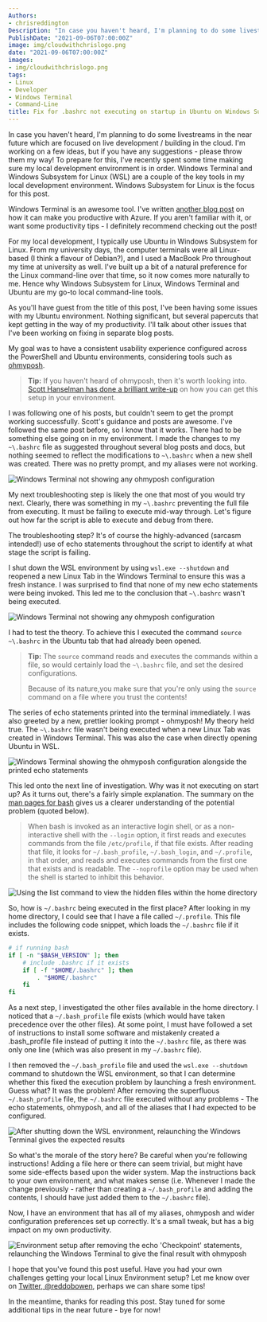 ```yaml
---
Authors: 
- chrisreddington
Description: "In case you haven't heard, I'm planning to do some livestreams in the near future which are focused on live development / building in the cloud. I'm working on a few ideas, but if you have any suggestions - please throw them my way! To prepare for this, I've recently spent some time making sure my local development environment is in order. Windows Terminal and Windows Subsystem for Linux are a couple of the key tools in my local development environment. Windows Subsystem for Linux is the focus for this post."
PublishDate: "2021-09-06T07:00:00Z"
image: img/cloudwithchrislogo.png
date: "2021-09-06T07:00:00Z"
images:
- img/cloudwithchrislogo.png
tags:
- Linux
- Developer
- Windows Terminal
- Command-Line
title: Fix for .bashrc not executing on startup in Ubuntu on Windows Subsystem for Linux
---
```

In case you haven't heard, I'm planning to do some livestreams in the near future which are focused on live development / building in the cloud. I'm working on a few ideas, but if you have any suggestions - please throw them my way! To prepare for this, I've recently spent some time making sure my local development environment is in order. Windows Terminal and Windows Subsystem for Linux (WSL) are a couple of the key tools in my local development environment. Windows Subsystem for Linux is the focus for this post.

Windows Terminal is an awesome tool. I've written [another blog post](/blog/windows-terminal-productive-azure) on how it can make you productive with Azure. If you aren't familiar with it, or want some productivity tips - I definitely recommend checking out the post!

For my local development, I typically use Ubuntu in Windows Subsystem for Linux. From my university days, the computer terminals were all Linux-based (I think a flavour of Debian?), and I used a MacBook Pro throughout my time at university as well. I've built up a bit of a natural preference for the Linux command-line over that time, so it now comes more naturally to me. Hence why Windows Subsystem for Linux, Windows Terminal and Ubuntu are my go-to local command-line tools.

As you'll have guest from the title of this post, I've been having some issues with my Ubuntu environment. Nothing significant, but several papercuts that kept getting in the way of my productivity. I'll talk about other issues that I've been working on fixing in separate blog posts.

My goal was to have a consistent usability experience configured across the PowerShell and Ubuntu environments, considering tools such as [ohmyposh](https://ohmyposh.dev/docs/).

> **Tip:** If you haven't heard of ohmyposh, then it's worth looking into. [Scott Hanselman has done a brilliant write-up](https://www.hanselman.com/blog/my-ultimate-powershell-prompt-with-oh-my-posh-and-the-windows-terminal) on how you can get this setup in your environment.

I was following one of his posts, but couldn't seem to get the prompt working successfully. Scott's guidance and posts are awesome. I've followed the same post before, so I know that it works. There had to be something else going on in my environment. I made the changes to my ``~\.bashrc`` file as suggested throughout several blog posts and docs, but nothing seemed to reflect the modifications to ``~\.bashrc`` when a new shell was created. There was no pretty prompt, and my aliases were not working.

![Windows Terminal not showing any ohmyposh configuration](images/fix-bashrc-not-executing-wsl/terminal-misconfigured.jpg)

My next troubleshooting step is likely the one that most of you would try next. Clearly, there was something in my ``~\.bashrc`` preventing the full file from executing. It must be failing to execute mid-way through. Let's figure out how far the script is able to execute and debug from there.

The troubleshooting step? It's of course the highly-advanced (sarcasm intended!) use of echo statements throughout the script to identify at what stage the script is failing.

I shut down the WSL environment by using ``wsl.exe --shutdown`` and reopened a new Linux Tab in the Windows Terminal to ensure this was a fresh instance. I was surprised to find that none of my new echo statements were being invoked. This led me to the conclusion that ``~\.bashrc`` wasn't being executed.

![Windows Terminal not showing any ohmyposh configuration](images/fix-bashrc-not-executing-wsl/terminal-misconfigured.jpg)

I had to test the theory. To achieve this I executed the command ``source ~\.bashrc`` in the Ubuntu tab that had already been opened.

> **Tip:** The ``source`` command reads and executes the commands within a file, so would certainly load the ``~\.bashrc`` file, and set the desired configurations.
>
> Because of its nature,you make sure that you're only using the ``source`` command on a file where you trust the contents!

The series of echo statements printed into the terminal immediately. I was also greeted by a new, prettier looking prompt - ohmyposh! My theory held true. The ``~\.bashrc`` file wasn't being executed when a new Linux Tab was created in Windows Terminal. This was also the case when directly opening Ubuntu in WSL.

![Windows Terminal showing the ohmyposh configuration alongside the printed echo statements](images/fix-bashrc-not-executing-wsl/terminal-configured.jpg)

This led onto the next line of investigation. Why was it not executing on start up? As it turns out, there's a fairly simple explanation. The summary on the [man pages for bash](https://www.man7.org/linux/man-pages/man1/bash.1.html) gives us a clearer understanding of the potential problem (quoted below).

> When bash is invoked as an interactive login shell, or as a non-interactive shell with the ``--login`` option, it first reads and executes commands from the file ``/etc/profile``, if that file exists.  After reading that file, it looks for ``~/.bash_profile``, ``~/.bash_login``, and ``~/.profile``, in that order, and reads and executes commands from the first one that exists and is readable. The ``--noprofile`` option may be used when the shell is started to inhibit this behavior.

![Using the list command to view the hidden files within the home directory](images/fix-bashrc-not-executing-wsl/bash-files.jpg)

So, how is ``~/.bashrc`` being executed in the first place? After looking in my home directory, I could see that I have a file called ``~/.profile``. This file includes the following code snippet, which loads the ``~/.bashrc`` file if it exists.

```bash
# if running bash
if [ -n "$BASH_VERSION" ]; then
    # include .bashrc if it exists
    if [ -f "$HOME/.bashrc" ]; then
        . "$HOME/.bashrc"
    fi
fi
```

As a next step, I investigated the other files available in the home directory. I noticed that a ``~/.bash_profile`` file exists (which would have taken precedence over the other files). At some point, I must have followed a set of instructions to install some software and mistakenly created a .bash_profile file instead of putting it into the ``~/.bashrc`` file, as there was only one line (which was also present in my ``~/.bashrc`` file).

I then removed the ``~/.bash_profile`` file and used the ``wsl.exe --shutdown`` command to shutdown the WSL environment, so that I can determine whether this fixed the execution problem by launching a fresh environment. Guess what? It was the problem! After removing the superfluous ``~/.bash_profile`` file, the ``~/.bashrc`` file executed without any problems - The echo statements, ohmyposh, and all of the aliases that I had expected to be configured.

![After shutting down the WSL environment, relaunching the Windows Terminal gives the expected results](images/fix-bashrc-not-executing-wsl/terminal-startup-correctly-configured.jpg)

So what's the morale of the story here? Be careful when you're following instructions! Adding a file here or there can seem trivial, but might have some side-effects based upon the wider system. Map the instructions back to your own environment, and what makes sense (i.e. Whenever I made the change previously - rather than creating a ``~/.bash_profile`` and adding the contents, I should have just added them to the ``~/.bashrc`` file).

Now, I have an environment that has all of my aliases, ohmyposh and wider configuration preferences set up correctly. It's a small tweak, but has a big impact on my own productivity.

![Environment setup after removing the echo 'Checkpoint' statements, relaunching the Windows Terminal to give the final result with ohmyposh](images/fix-bashrc-not-executing-wsl/terminal-clean.jpg)

I hope that you've found this post useful. Have you had your own challenges getting your local Linux Environment setup? Let me know over on [Twitter, @reddobowen](https://twitter.com/reddobowen), perhaps we can share some tips!

In the meantime, thanks for reading this post. Stay tuned for some additional tips in the near future - bye for now!
